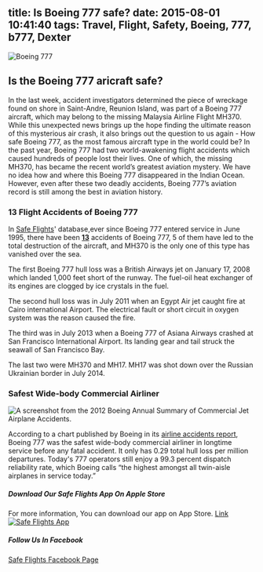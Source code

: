 title: Is Boeing 777 safe?
date: 2015-08-01 10:41:40
tags: Travel, Flight, Safety, Boeing, 777, b777, Dexter
---

![Boeing 777](https://upload.wikimedia.org/wikipedia/commons/c/c7/Boeing_777_above_clouds,_crop.jpg)

## Is the Boeing 777 aricraft safe? 
In the last week, accident investigators determined the piece of wreckage found on shore in Saint-Andre, Reunion Island, was part of a Boeing 777 aircraft, which may belong to the missing Malaysia Airline Flight MH370. While this unexpected news brings up the hope finding the ultimate reason of this mysterious air crash, it also brings out the question to us again - How safe Boeing 777, as the most famous aircraft type in the world could be? In the past year, Boeing 777 had two world-awakening flight accidents which caused hundreds of people lost their lives. One of which, the missing MH370, has became the recent world’s greatest aviation mystery. We have no idea how and where this Boeing 777 disappeared in the Indian Ocean. However, even after these two deadly accidents, Boeing 777’s aviation record is still among the best in aviation history.
<!-- more --> 
### 13 Flight Accidents of Boeing 777

In [Safe Flights](http://www.safetyflights.com/)' database,ever since Boeing 777  entered service in June 1995, there have been [**13**](http://www.safetyflights.com/#!/search/aircraft/Boeing%20777)  accidents of Boeing 777, 5 of them have led to the total destruction of the aircraft, and MH370 is the only one of this type has vanished over the sea.

The first Boeing 777 hull loss was a British Airways jet on January 17, 2008 which landed 1,000 feet short of the runway. The fuel-oil heat exchanger of its engines are clogged by ice crystals in the fuel.

The second hull loss was in July 2011 when an Egypt Air jet caught fire at Cairo international Airport. The electrical fault or short circuit in oxygen system was the reason caused the fire.

The third was in July 2013 when a Boeing 777 of Asiana Airways crashed at San Francisco International Airport. Its landing gear and tail struck the seawall of San Francisco Bay.

The last two were MH370 and MH17. MH17 was shot down over the Russian Ukrainian border in July 2014.


### Safest Wide-body Commercial Airliner
![A screenshot from the 2012 Boeing Annual Summary of Commercial Jet Airplane Accidents.](http://www.safetyflights.com/images/flightBlog/boeing-accident-stats.jpg)

According to a chart published by Boeing in its [airline accidents report](http://www.boeing.com/resources/boeingdotcom/company/about_bca/pdf/statsum.pdf), Boeing 777 was the safest wide-body commercial airliner in longtime service before any fatal accident. It only has 0.29 total hull loss per million departures. Today's 777 operators still enjoy a 99.3 percent dispatch reliability rate, which Boeing calls “the highest amongst all twin-aisle airplanes in service today.”


##### Download Our Safe Flights  App On Apple Store
For more information, You can download our app on App Store. [Link](https://itunes.apple.com/hk/app/flight-accidents/id998433297?mt=8&ign-mpt=uo%3D4)
[![Safe Flights App](http://www.safetyflights.com/images/ios-app.png)](https://itunes.apple.com/hk/app/flight-accidents/id998433297?mt=8&ign-mpt=uo%3D4)

##### Follow Us In Facebook
[Safe Flights Facebook Page](https://www.facebook.com/FlightSafetyIsWhatWeCare?fref=ts)